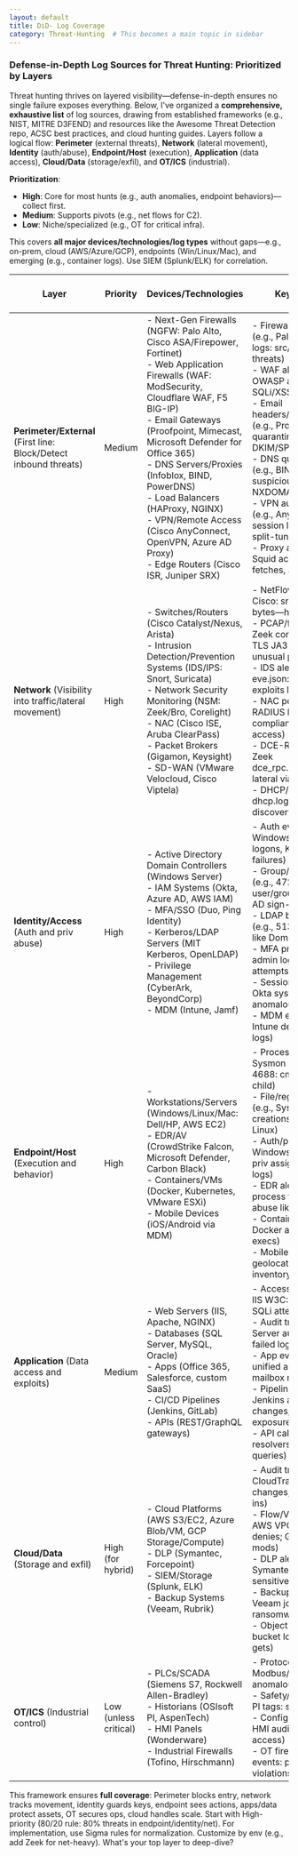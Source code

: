 ```yaml
---
layout: default
title: DiD- Log Coverage
category: Threat-Hunting  # This becomes a main topic in sidebar
---
```



### Defense-in-Depth Log Sources for Threat Hunting: Prioritized by Layers

Threat hunting thrives on layered visibility—defense-in-depth ensures no single failure exposes everything. Below, I've organized a **comprehensive, exhaustive list** of log sources, drawing from established frameworks (e.g., NIST, MITRE D3FEND) and resources like the Awesome Threat Detection repo, ACSC best practices, and cloud hunting guides. Layers follow a logical flow: **Perimeter** (external threats), **Network** (lateral movement), **Identity** (auth/abuse), **Endpoint/Host** (execution), **Application** (data access), **Cloud/Data** (storage/exfil), and **OT/ICS** (industrial). 

**Prioritization**: 
- **High**: Core for most hunts (e.g., auth anomalies, endpoint behaviors)—collect first.
- **Medium**: Supports pivots (e.g., net flows for C2).
- **Low**: Niche/specialized (e.g., OT for critical infra).

This covers **all major devices/technologies/log types** without gaps—e.g., on-prem, cloud (AWS/Azure/GCP), endpoints (Win/Linux/Mac), and emerging (e.g., container logs). Use SIEM (Splunk/ELK) for correlation.

| Layer | Priority | Devices/Technologies | Key Log Types | Why Prioritize for Hunting? |
|-------|----------|-----------------------|---------------|-----------------------------|
| **Perimeter/External** (First line: Block/Detect inbound threats) | Medium | - Next-Gen Firewalls (NGFW: Palo Alto, Cisco ASA/Firepower, Fortinet)<br>- Web Application Firewalls (WAF: ModSecurity, Cloudflare WAF, F5 BIG-IP)<br>- Email Gateways (Proofpoint, Mimecast, Microsoft Defender for Office 365)<br>- DNS Servers/Proxies (Infoblox, BIND, PowerDNS)<br>- Load Balancers (HAProxy, NGINX)<br>- VPN/Remote Access (Cisco AnyConnect, OpenVPN, Azure AD Proxy)<br>- Edge Routers (Cisco ISR, Juniper SRX) | - Firewall flows/denies (e.g., Palo Alto traffic logs: src/dst IP, ports, threats)<br>- WAF alerts (e.g., OWASP attacks, SQLi/XSS attempts)<br>- Email headers/attachments (e.g., Proofpoint quarantine logs, DKIM/SPF failures)<br>- DNS queries/responses (e.g., BIND query.log: suspicious domains, NXDOMAIN floods)<br>- VPN auth/connects (e.g., AnyConnect session logs: failed logins, split-tunnel bypass)<br>- Proxy access (e.g., Squid access.log: URL fetches, anomalies) | Detects initial access (T1190) and phishing (T1566); pivot to internal lateral. High volume—filter for anomalies like port scans. |
| **Network** (Visibility into traffic/lateral movement) | High | - Switches/Routers (Cisco Catalyst/Nexus, Arista)<br>- Intrusion Detection/Prevention Systems (IDS/IPS: Snort, Suricata)<br>- Network Security Monitoring (NSM: Zeek/Bro, Corelight)<br>- NAC (Cisco ISE, Aruba ClearPass)<br>- Packet Brokers (Gigamon, Keysight)<br>- SD-WAN (VMware Velocloud, Cisco Viptela) | - NetFlow/sFlow (e.g., Cisco: src/dst IP, ports, bytes—hunt C2 beacons)<br>- PCAP/full packets (e.g., Zeek conn.log/http.log: TLS JA3 fingerprints, unusual protocols)<br>- IDS alerts (e.g., Suricata eve.json: signatures for exploits like EternalBlue)<br>- NAC posture (e.g., ISE RADIUS logs: device compliance, rogue access)<br>- DCE-RPC/SMB (e.g., Zeek dce_rpc.log/smb_files.log: lateral via shares)<br>- DHCP/DNS (e.g., dhcp.log: rogue device discovery) | Reveals C2 (T1071) and exfil (T1041); correlate with endpoint for pivots. Essential for hypothesis testing (e.g., anomalous flows). |
| **Identity/Access** (Auth and priv abuse) | High | - Active Directory Domain Controllers (Windows Server)<br>- IAM Systems (Okta, Azure AD, AWS IAM)<br>- MFA/SSO (Duo, Ping Identity)<br>- Kerberos/LDAP Servers (MIT Kerberos, OpenLDAP)<br>- Privilege Management (CyberArk, BeyondCorp)<br>- MDM (Intune, Jamf) | - Auth events (e.g., Windows 4624/4625: logons, Kerberos TGT failures)<br>- Group/policy changes (e.g., 4728/4732: user/group mods, Azure AD sign-ins)<br>- LDAP binds/searches (e.g., 5136: object access like Domain Admins)<br>- MFA prompts (e.g., Duo admin logs: bypass attempts)<br>- Session tokens (e.g., Okta system.log: anomalous geos)<br>- MDM enrollment (e.g., Intune device compliance logs) | Spots escalation (T1068) and golden tickets (T1558); high-fidelity for APTs. Prioritize for zero-trust hunts. |
| **Endpoint/Host** (Execution and behavior) | High | - Workstations/Servers (Windows/Linux/Mac: Dell/HP, AWS EC2)<br>- EDR/AV (CrowdStrike Falcon, Microsoft Defender, Carbon Black)<br>- Containers/VMs (Docker, Kubernetes, VMware ESXi)<br>- Mobile Devices (iOS/Android via MDM) | - Process creation (e.g., Sysmon 1/Windows 4688: cmdline, parent-child)<br>- File/registry changes (e.g., Sysmon 11/13: creations/mods, auditd on Linux)<br>- Auth/priv (e.g., Windows 4672/4673: priv assignments, sudo logs)<br>- EDR alerts (e.g., Falcon process tree: LOLBIN abuse like certutil)<br>- Container runtime (e.g., Docker audit: image pulls, execs)<br>- Mobile: App installs, geolocation (e.g., Jamf inventory logs) | Detects execution (T1059) and persistence (T1547); richest for hypothesis (e.g., anomalous PS). Collect via agents. |
| **Application** (Data access and exploits) | Medium | - Web Servers (IIS, Apache, NGINX)<br>- Databases (SQL Server, MySQL, Oracle)<br>- Apps (Office 365, Salesforce, custom SaaS)<br>- CI/CD Pipelines (Jenkins, GitLab)<br>- APIs (REST/GraphQL gateways) | - Access/error logs (e.g., IIS W3C: HTTP 403s, SQLi attempts)<br>- Audit trails (e.g., SQL Server audit: queries, failed logins)<br>- App events (e.g., O365 unified audit: file shares, mailbox rules)<br>- Pipeline builds (e.g., Jenkins audit: code changes, secrets exposure)<br>- API calls (e.g., GraphQL resolvers: anomalous queries) | Uncovers app exploits (T1190) and data theft (T1530); correlate with net for exfil. Medium vol—focus on anomalies. |
| **Cloud/Data** (Storage and exfil) | High (for hybrid) | - Cloud Platforms (AWS S3/EC2, Azure Blob/VM, GCP Storage/Compute)<br>- DLP (Symantec, Forcepoint)<br>- SIEM/Storage (Splunk, ELK)<br>- Backup Systems (Veeam, Rubrik) | - Audit trails (e.g., AWS CloudTrail: API calls, IAM changes; Azure AD: sign-ins)<br>- Flow/VPC logs (e.g., AWS VPC Flow: traffic denies; GCP Audit: policy mods)<br>- DLP alerts (e.g., Symantec incidents: sensitive data copies)<br>- Backup events (e.g., Veeam job logs: ransomware encrypts)<br>- Object access (e.g., S3 bucket logs: unauthorized gets) | Catches exfil (T1537) and misconfigs (T1078.004); high for cloud-first. Prioritize IAM/flow logs. |
| **OT/ICS** (Industrial control) | Low (unless critical) | - PLCs/SCADA (Siemens S7, Rockwell Allen-Bradley)<br>- Historians (OSIsoft PI, AspenTech)<br>- HMI Panels (Wonderware)<br>- Industrial Firewalls (Tofino, Hirschmann) | - Protocol comms (e.g., Modbus/DNP3 logs: anomalous commands)<br>- Safety/availability (e.g., PI tags: setpoint changes)<br>- Config changes (e.g., HMI audit: unauthorized access)<br>- OT firewall (e.g., Tofino events: protocol violations) | Detects sabotage (T0816); low vol but high impact—hunt for protocol anomalies. Integrate with Purdue model. |

This framework ensures **full coverage**: Perimeter blocks entry, network tracks movement, identity guards keys, endpoint sees actions, apps/data protect assets, OT secures ops, cloud handles scale. Start with High-priority (80/20 rule: 80% threats in endpoint/identity/net). For implementation, use Sigma rules for normalization. Customize by env (e.g., add Zeek for net-heavy). What's your top layer to deep-dive?
